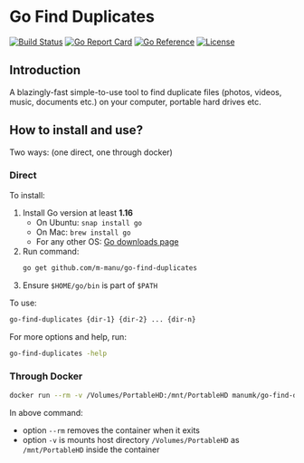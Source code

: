 # Go Find Duplicates

[![Build Status](https://api.travis-ci.org/m-manu/go-find-duplicates.svg?branch=main&status=passed)](https://travis-ci.org/github/m-manu/go-find-duplicates)
[![Go Report Card](https://goreportcard.com/badge/github.com/m-manu/go-find-duplicates)](https://goreportcard.com/report/github.com/m-manu/go-find-duplicates)
[![Go Reference](https://pkg.go.dev/badge/github.com/m-manu/go-find-duplicates.svg)](https://pkg.go.dev/github.com/m-manu/go-find-duplicates)
[![License](https://img.shields.io/badge/License-Apache%202-blue.svg)](./LICENSE)

## Introduction

A blazingly-fast simple-to-use tool to find duplicate files (photos, videos, music, documents etc.) on your computer,
portable hard drives etc.

## How to install and use?

Two ways: (one direct, one through docker)

### Direct

To install:

1. Install Go version at least **1.16**
    * On Ubuntu: `snap install go`
    * On Mac: `brew install go`
    * For any other OS: [Go downloads page](https://golang.org/dl/)
2. Run command:
   ```bash
   go get github.com/m-manu/go-find-duplicates
   ```
3. Ensure `$HOME/go/bin` is part of `$PATH`

To use:

```bash
go-find-duplicates {dir-1} {dir-2} ... {dir-n}
```

For more options and help, run:

```bash
go-find-duplicates -help
```

### Through Docker

```bash
docker run --rm -v /Volumes/PortableHD:/mnt/PortableHD manumk/go-find-duplicates:latest go-find-duplicates -output=print /mnt/PortableHD
```

In above command:

* option `--rm` removes the container when it exits
* option `-v` is mounts host directory `/Volumes/PortableHD` as `/mnt/PortableHD` inside the container